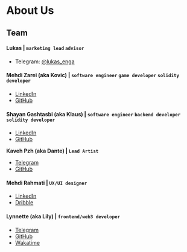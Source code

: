 # About Us

## Team

#### Lukas | `marketing lead` `advisor`

* Telegram: [@lukas\_enga](https://t.me/lukas\_enga)

#### Mehdi Zarei (aka Kovic) | `software engineer` `game developer` `solidity developer`

* [LinkedIn](https://www.linkedin.com/in/mehdi-zarei/)
* [GitHub](https://github.com/Mehdikovic)

#### Shayan Gashtasbi (aka Klaus) | `software engineer` `backend developer` `solidity developer`

* [LinkedIn](https://www.linkedin.com/in/shayan-gashtasbi-5383b471/)
* [GitHub](https://github.com/klaushayan)

**Kaveh Pzh (aka Dante) | `Lead Artist`**

* [Telegram](https://t.me/kavehpzh)
* [GitHub](https://github.com/kavehpzh)

#### Mehdi Rahmati | `UX/UI designer`

* [LinkedIn](https://www.linkedin.com/in/mehdi-rahmati/)
* [Dribble](https://dribbble.com/Mehdirahmati)

#### Lynnette (aka Lily) | `frontend/web3 developer`

* [Telegram](https://t.me/clonomaer)
* [GitHub](https://github.com/clonomaer)
* [Wakatime](https://wakatime.com/@clonomaer)

